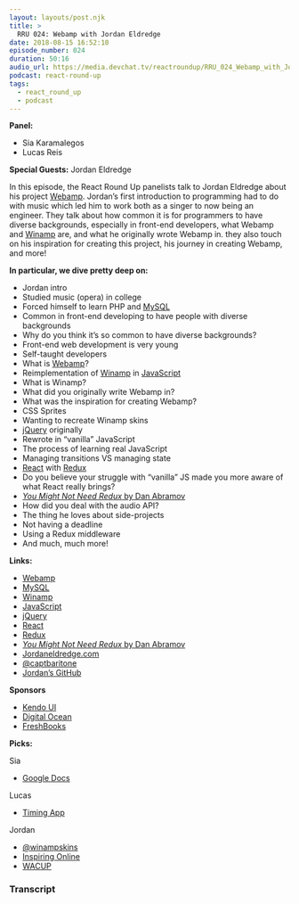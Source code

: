```yaml
---
layout: layouts/post.njk
title: >
  RRU 024: Webamp with Jordan Eldredge
date: 2018-08-15 16:52:10
episode_number: 024
duration: 50:16
audio_url: https://media.devchat.tv/reactroundup/RRU_024_Webamp_with_Jordan_Eldredge.mp3
podcast: react-round-up
tags:
  - react_round_up
  - podcast
---
```


**Panel:**

- Sia Karamalegos
- Lucas Reis

**Special Guests:** Jordan Eldredge

In this episode, the React Round Up panelists talk to Jordan Eldredge about his project [Webamp](https://webamp.org/). Jordan’s first introduction to programming had to do with music which led him to work both as a singer to now being an engineer. They talk about how common it is for programmers to have diverse backgrounds, especially in front-end developers, what Webamp and [Winamp](https://www.winamp.com/) are, and what he originally wrote Webamp in. they also touch on his inspiration for creating this project, his journey in creating Webamp, and more!

**In particular, we dive pretty deep on:**

- Jordan intro
- Studied music (opera) in college
- Forced himself to learn PHP and [MySQL](https://www.mysql.com/)
- Common in front-end developing to have people with diverse backgrounds
- Why do you think it’s so common to have diverse backgrounds?
- Front-end web development is very young
- Self-taught developers
- What is [Webamp](https://webamp.org/)?
- Reimplementation of [Winamp](https://www.winamp.com/) in [JavaScript](https://www.javascript.com/)
- What is Winamp?
- What did you originally write Webamp in?
- What was the inspiration for creating Webamp?
- CSS Sprites
- Wanting to recreate Winamp skins
- [jQuery](https://jquery.com/) originally
- Rewrote in “vanilla” JavaScript
- The process of learning real JavaScript
- Managing transitions VS managing state
- [React](https://reactjs.org/) with [Redux](https://redux.js.org/)
- Do you believe your struggle with “vanilla” JS made you more aware of what React really brings?
- [_You Might Not Need Redux_ by Dan Abramov](https://medium.com/@dan_abramov/you-might-not-need-redux-be46360cf367)
- How did you deal with the audio API?
- The thing he loves about side-projects
- Not having a deadline
- Using a Redux middleware
- And much, much more!

**Links:**

- [Webamp](https://webamp.org/)
- [MySQL](https://www.mysql.com/)
- [Winamp](https://www.winamp.com/)
- [JavaScript](https://www.javascript.com/)
- [jQuery](https://jquery.com/)
- [React](https://reactjs.org/)
- [Redux](https://redux.js.org/)
- [_You Might Not Need Redux_ by Dan Abramov](https://medium.com/@dan_abramov/you-might-not-need-redux-be46360cf367)
- [Jordaneldredge.com](https://jordaneldredge.com/)
- [@captbaritone](https://twitter.com/captbaritone?lang=en)
- [Jordan’s GitHub](https://github.com/captbaritone)

**Sponsors**

- [Kendo UI](https://www.telerik.com/kendo-angular-ui/?utm_medium=cpm&utm_source=adventuresinng&utm_campaign=dt-kendo-ang2-nov16&utm_content=audio)
- [Digital Ocean](https://www.digitalocean.com/)
- [FreshBooks](https://www.freshbooks.com/invoice?ref=11731&utm_source=pbm&utm_medium=affiliate-program&utm_influencer=419364&utm_campaign=podcast-influencers)

**Picks:**

Sia

- [Google Docs](https://www.google.com/docs/about/)

Lucas

- [Timing App](https://timingapp.com/)

Jordan

- [@winampskins](https://twitter.com/winampskins)
- [Inspiring Online](https://inspiring.online/)
- [WACUP](https://getwacup.com/)

### Transcript
